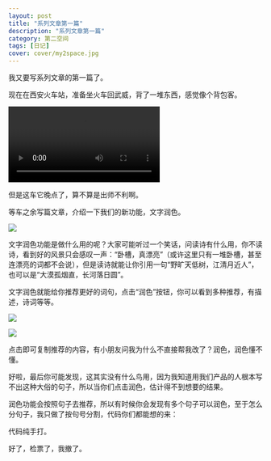 ```yaml
---
layout: post
title: "系列文章第一篇"
description: "系列文章第一篇"
category: 第二空间
tags: [日记]
cover: cover/my2space.jpg
---
```

我又要写系列文章的第一篇了。

现在在西安火车站，准备坐火车回武威，背了一堆东西，感觉像个背包客。

<video src="http://avthumb.my2space.com/2018/1/454318.mp4" controls="controls">
您的浏览器不支持 video 标签。
</video>

但是这车它晚点了，算不算是出师不利啊。

等车之余写篇文章，介绍一下我们的新功能，文字润色。

![](http://img.my2space.com/2018/1/454320)

文字润色功能是做什么用的呢？大家可能听过一个笑话，问读诗有什么用，你不读诗，看到好的风景只会感叹一声：“卧槽，真漂亮”（或许这里只有一堆卧槽，甚至连漂亮的词都不会说），但是读诗就能让你引用一句“野旷天低树，江清月近人”，也可以是“大漠孤烟直，长河落日圆”。

文字润色就能给你推荐更好的词句，点击“润色”按钮，你可以看到多种推荐，有描述，诗词等等。

![](http://img.my2space.com/2018/1/454321)

![](http://img.my2space.com/2018/1/454322)

点击即可复制推荐的内容，有小朋友问我为什么不直接帮我改了？润色，润色懂不懂。

好啦，最后你可能发现，这其实没有什么鸟用，因为我知道用我们产品的人根本写不出这种大俗的句子，所以当你们点击润色，估计得不到想要的结果。

润色功能会按照句子去推荐，所以有时候你会发现有多个句子可以润色，至于怎么分句子，我只做了按句号分割，代码你们都能想的来：

代码纯手打。

好了，检票了，我撤了。

